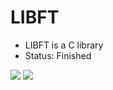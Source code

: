# LIBFT

- LIBFT is a C library
- Status: Finished

<img src="https://img.shields.io/badge/RESULT-112%25-success"/> <img src="https://img.shields.io/badge/MADE%20WITH-C-red"/>
